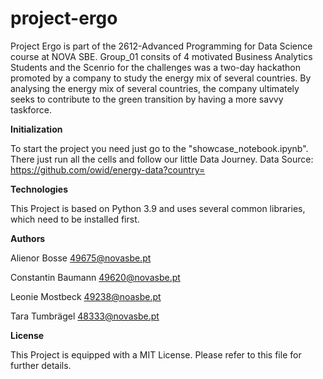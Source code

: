 # project-ergo
Project Ergo is part of the 2612-Advanced Programming for Data Science course at NOVA SBE. Group_01 consits of 4 motivated Business Analytics Students and the Scenrio for the challenges was a two-day hackathon promoted by a company to study the energy mix of several countries. By analysing the energy mix of several countries, the company ultimately seeks to contribute to the green transition by having a more savvy taskforce.

**Initialization**

To start the project you need just go to the "showcase_notebook.ipynb".
There just run all the cells and follow our little Data Journey.
Data Source: https://github.com/owid/energy-data?country=

**Technologies**

This Project is based on Python 3.9 and uses several common libraries, which need to be installed first.

**Authors**

Alienor Bosse 49675@novasbe.pt

Constantin Baumann 49620@novasbe.pt

Leonie Mostbeck 49238@noasbe.pt

Tara Tumbrägel 48333@novasbe.pt

**License**

This Project is equipped with a MIT License. Please refer to this file for further details.
